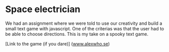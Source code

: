 # Space electrician

We had an assignment where we were told to use our creativity and build a small text game with javascript. One of the criterias was that the user had to be able to choose directions. This is my take on a spooky text game.

[Link to the game (if you dare)] (www.alexwho.se)
